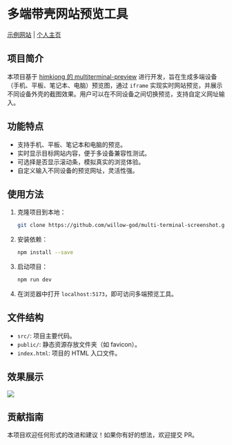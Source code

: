 # 多端带壳网站预览工具

[示例网站](https://prtsc.liushen.fun) | [个人主页](https://todo.fcic.cc)

## 项目简介
本项目基于 [himkiong 的 multiterminal-preview](https://github.com/himkiong/multiterminal-preview) 进行开发，旨在生成多端设备（手机、平板、笔记本、电脑）预览图，通过 `iframe` 实现实时网站预览，并展示不同设备外壳的截图效果。用户可以在不同设备之间切换预览，支持自定义网址输入。

## 功能特点
- 支持手机、平板、笔记本和电脑的预览。
- 实时显示目标网站内容，便于多设备兼容性测试。
- 可选择是否显示滚动条，模拟真实的浏览体验。
- 自定义输入不同设备的预览网址，灵活性强。

## 使用方法
1. 克隆项目到本地：
   ```bash
   git clone https://github.com/willow-god/multi-terminal-screenshot.git
   ```
2. 安装依赖：
   ```bash
   npm install --save
   ```
3. 启动项目：
   ```bash
   npm run dev
   ```
4. 在浏览器中打开 `localhost:5173`，即可访问多端预览工具。

## 文件结构
- `src/`: 项目主要代码。
- `public/`: 静态资源存放文件夹（如 favicon）。
- `index.html`: 项目的 HTML 入口文件。

## 效果展示
![](./img/display.png)

## 贡献指南
本项目欢迎任何形式的改进和建议！如果你有好的想法，欢迎提交 PR。